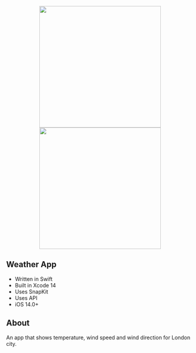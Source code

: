 <p align="center">
      <img src="https://i.ibb.co/VNsnS8M/Simulator-Screenshot-i-Phone-14-Pro-2023-09-01-at-16-34-02.png" width="326">
      <img src="https://i.ibb.co/LgvfRXj/Simulator-Screenshot-i-Phone-14-Pro-2023-09-01-at-00-39-13.png" width="326">
</p>

## Weather App

- Written in Swift
- Built in Xcode 14
- Uses SnapKit
- Uses API
- iOS 14.0+

## About

An app that shows temperature, wind speed and wind direction for London city.
